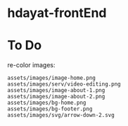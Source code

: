 # hdayat-frontEnd

# To Do

re-color images:

```
assets/images/image-home.png
assets/images/serv/video-editing.png
assets/images/image-about-1.png
assets/images/image-about-2.png
assets/images/bg-home.png
assets/images/bg-footer.png
assets/images/svg/arrow-down-2.svg
```
